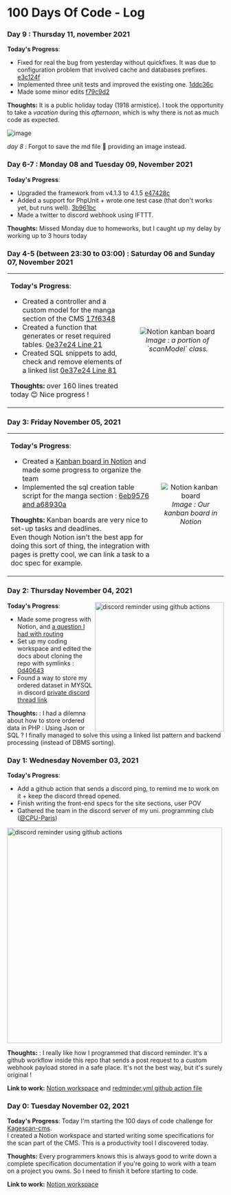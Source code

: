 # 100 Days Of Code - Log

### Day 9 : Thursday 11, november 2021

**Today's Progress**: 
- Fixed for real the bug from yesterday without quickfixes. It was due to configuration problem that involved cache and databases prefixes. [e3c124f](https://github.com/Kagescan/kagescan-cms/commit/e3c124f)
- Implemented three unit tests and improved the existing one. [1ddc36c](https://github.com/Kagescan/kagescan-cms/commit/1ddc36c)
- Made some minor edits [f79c9d2](https://github.com/Kagescan/kagescan-cms/commit/f79c9d2)


**Thoughts:** It is a public holiday today (1918 armistice). I took the opportunity to take a *vacation* during this *afternoon*, which is why there is not as much code as expected.




![image](https://user-images.githubusercontent.com/28659185/141378809-dbe33c2e-a0fa-4942-a57b-e652ce1a1698.png)

*day 8 :*
Forgot to save the md file 🤦 providing an image instead.

### Day 6-7 : Monday 08 and Tuesday 09, November 2021
  
**Today's Progress**: 
- Upgraded the framework from v4.1.3 to 4.1.5 [e47428c](https://github.com/Kagescan/kagescan-cms/commit/e47428c61dba42c36e3d13dec45670d0042ece15)
- Added a support for PhpUnit + wrote one test case (that don't works yet, but runs well). [3b961bc](https://github.com/Kagescan/kagescan-cms/commit/3b961bc8b68991150889a65c470c4209f0e34c4c)
- Made a twitter to discord webhook using IFTTT.

**Thoughts:** Missed Monday due to homeworks, but I caught up my delay by working up to 3 hours today

### Day 4-5 (between 23:30 to 03:00) : Saturday 06 and Sunday 07, November 2021

<table><tr><td>
  
**Today's Progress**: 
- Created a controller and a custom model for the manga section of the CMS [17f6348](https://github.com/Kagescan/kagescan-cms/commit/17f6348689c694bbcafa8e799b409f4f7fbe3027)
- Created a function that generates or reset required tables. [0e37e24 Line 21](https://github.com/Kagescan/kagescan-cms/commit/0e37e240f8981c81cc788d5f0f4b62e7824e55df#diff-5e0bdc442f7ff4e91c3d3d3493cbcbb400f8ece67164e52f2dd6b67980b736d0R27)
- Created SQL snippets to add, check and remove elements of a linked list [0e37e24 Line 81](https://github.com/Kagescan/kagescan-cms/commit/0e37e240f8981c81cc788d5f0f4b62e7824e55df#diff-5e0bdc442f7ff4e91c3d3d3493cbcbb400f8ece67164e52f2dd6b67980b736d0R81)

**Thoughts:** over 160 lines treated today 😊 Nice progress !

</td><td  align="center">
<img src="https://user-images.githubusercontent.com/28659185/140630026-347e5f0d-d780-4a32-8b84-245bd186a920.png" alt="Notion kanban board"/>
<em>Image : a portion of `scanModel` class. </em>
</td></tr>
</table>

### Day 3: Friday November 05, 2021

<table><tr><td>
  
**Today's Progress**: 
* Created a [Kanban board in Notion](https://www.notion.so/kagescan/bdd40eae13534f03aac7535138abdf4f?v=b8e3c9c43a9e4a89b7a82fdffddd9671) and made some progress to organize the team
* Implemented the sql creation table script for the manga section : [6eb9576 and a68930a](https://github.com/Kagescan/kagescan-cms/compare/0d40643..a68930a)
  
**Thoughts:** Kanban boards are very nice to set-up tasks and deadlines.  
  Even though Notion isn't the best app for doing this sort of thing, the integration with pages is pretty cool, we can link a task to a doc spec for example.

</td><td  align="center">
<img src="https://user-images.githubusercontent.com/28659185/140577733-856d4fb7-8e57-4d9f-9cf4-bc96b8101741.png" alt="Notion kanban board"/>
<em>Image : Our kanban board in Notion</em>
</td></tr>
</table>

### Day 2: Thursday November 04, 2021

<img src="https://user-images.githubusercontent.com/28659185/140426504-40a3a5cd-0672-4b98-8199-85947fe08f18.png" alt="discord reminder using github actions" align="right" width="300" />

**Today's Progress**: 

* Made some progress with Notion, and [a question I had with routing](https://forum.codeigniter.com/thread-79952.html)
* Set up my coding workspace and edited the docs about cloning the repo with symlinks : [0d40643](https://github.com/Kagescan/kagescan-cms/commit/0d406434804b2b105f6007d76c09dac05aae9fa3)
* Found a way to store my ordered dataset in MYSQL in discord [private discord thread link](https://discord.com/channels/306353736249245697/453984845123551235/905931581682753596)


**Thoughts:** : I had a dilemna about how to store ordered data in PHP : Using Json or SQL ? I finally managed to solve this using a linked list pattern and backend processing (instead of DBMS sorting).

### Day 1: Wednesday November 03, 2021
**Today's Progress**: 
* Add a github action that sends a discord ping, to remind me to work on it + keep the discord thread opened. 
* Finish writing the front-end specs for the site sections, user POV
* Gathered the team in the discord server of my uni. programming club ([@CPU-Paris](https://github.com/CPU-Paris))

<img src="https://user-images.githubusercontent.com/28659185/140196893-b6086e20-91c3-4e76-8968-c54a4eb70608.png" alt="discord reminder using github actions" width="500"/>

**Thoughts:** : I really like how I programmed that discord reminder. It's a github workflow inside this repo that sends a post request to a custom webhook payload stored in a safe place. It's not the best way, but it's surely original !


**Link to work:** [Notion workspace](https://kagescan.notion.site/f8394b69073e48e79339548e0174a41b?v=f250e6644bc54701bd57256c4674e148) and [redminder.yml github action file](https://github.com/LoganTann/100-days-of-code/blob/master/.github/workflows/reminder.yml)


### Day 0: Tuesday November 02, 2021

**Today's Progress**: Today I'm starting the 100 days of code challenge for [Kagescan-cms](https://github.com/kagescan/kagescan-cms).  
I created a Notion workspace and started writing some specifications for the scan part of the CMS. This is a productivity tool I discovered today.

**Thoughts:** Every programmers knows this is always good to write down a complete specification documentation if you're going to work with a team on a project you owns.  So I need to finish it before starting to code.

**Link to work:** [Notion workspace](https://kagescan.notion.site/Kagescan-cms-e6699487516749708d27b9b3e16f4e2c)
